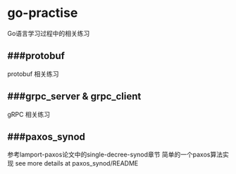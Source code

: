 # go-practise
Go语言学习过程中的相关练习

###protobuf
-------------------
protobuf 相关练习

###grpc_server & grpc_client
-------------------
gRPC 相关练习

###paxos_synod
-------------------
参考lamport-paxos论文中的single-decree-synod章节
简单的一个paxos算法实现
see more details at paxos_synod/README